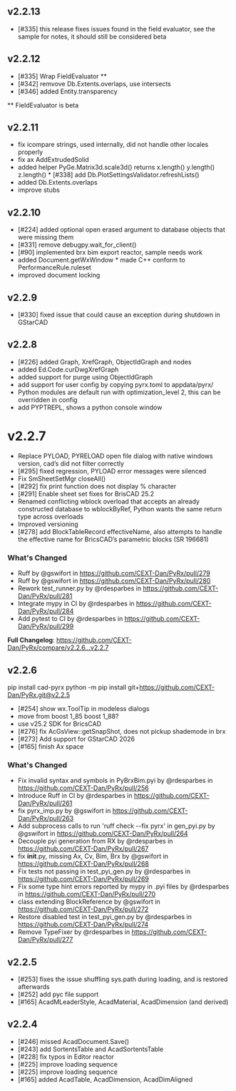 ## v2.2.13

* [#335] this release fixes issues found in the field evaluator, see the sample for notes, it should still be considered beta

## v2.2.12

* [#335] Wrap FieldEvaluator **
* [#342] remvove Db.Extents.overlaps, use intersects
* [#346] added Entity.transparency

** FieldEvaluator is beta

## v2.2.11

* fix icompare strings, used internally, did not handle other locales properly
* fix ax AddExtrudedSolid
* added helper PyGe.Matrix3d.scale3d() returns x.length() y.length() z.length() * [#338] add Db.PlotSettingsValidator.refreshLists()
* added Db.Extents.overlaps
* improve stubs


## v2.2.10

* [#224] added optional open erased argument to database objects that were missing them
* [#331] remove debugpy.wait_for_client()
* [#90] implemented brx bim export reactor, sample needs work
* added Document.getWxWindow * made C++ conform to PerformanceRule.ruleset
* improved document locking 

## v2.2.9

* [#330] fixed issue that could cause an exception during shutdown in GStarCAD

## v2.2.8

* [#226] added Graph, XrefGraph, ObjectIdGraph and nodes
* added Ed.Code.curDwgXrefGraph
* added support for purge using ObjectIdGraph
* add support for user config by copying pyrx.toml to appdata/pyrx/ 
* Python modules are default run with optimization_level 2, this can be overridden in config
* add PYPTREPL, shows a python console window

# v2.2.7

* Replace PYLOAD, PYRELOAD open file dialog with native windows version, cad’s did not filter correctly 
* [#295] fixed regression, PYLOAD error messages were silenced
* Fix SmSheetSetMgr closeAll()
* [#292] fix print function does not display % character
* [#291] Enable sheet set fixes for BrisCAD 25.2
* Renamed conflicting wblock overload that accepts an already constructed database to wblockByRef, Python wants the same return type across overloads 
* Improved versioning 
* [#278] add BlockTableRecord effectiveName, also attempts to handle the effective name for BricsCAD’s parametric blocks (SR 196681)

### What's Changed

* Ruff by @gswifort in https://github.com/CEXT-Dan/PyRx/pull/279
* Ruff by @gswifort in https://github.com/CEXT-Dan/PyRx/pull/280
* Rework test_runner.py by @rdesparbes in https://github.com/CEXT-Dan/PyRx/pull/281
* Integrate mypy in CI by @rdesparbes in https://github.com/CEXT-Dan/PyRx/pull/284
* Add pytest to CI by @rdesparbes in https://github.com/CEXT-Dan/PyRx/pull/299

**Full Changelog**: https://github.com/CEXT-Dan/PyRx/compare/v2.2.6...v2.2.7

## v2.2.6

pip install cad-pyrx
python -m pip install git+https://github.com/CEXT-Dan/PyRx.git@v2.2.5

* [#254] show wx.ToolTip in modeless dialogs 
* move from boost 1_85 boost 1_88?
* use v25.2 SDK for BricsCAD
* [#276] fix AcGsView::getSnapShot, does not pickup shademode in brx
* [#273] Add support for GStarCAD 2026
* [#165] finish Ax space

### What's Changed

* Fix invalid syntax and symbols in PyBrxBim.pyi by @rdesparbes in https://github.com/CEXT-Dan/PyRx/pull/256
* Introduce Ruff in CI by @rdesparbes in https://github.com/CEXT-Dan/PyRx/pull/261
* fix pyrx_imp.py by @gswifort in https://github.com/CEXT-Dan/PyRx/pull/263
* Add subprocess calls to run 'ruff check --fix pyrx' in gen_pyi.py by @gswifort in https://github.com/CEXT-Dan/PyRx/pull/264
* Decouple pyi generation from RX by @rdesparbes in https://github.com/CEXT-Dan/PyRx/pull/267
* fix __init__.py, missing Ax, Cv, Bim, Brx by @gswifort in https://github.com/CEXT-Dan/PyRx/pull/268
* Fix tests not passing in test_pyi_gen.py by @rdesparbes in https://github.com/CEXT-Dan/PyRx/pull/269
* Fix some type hint errors reported by mypy in .pyi files by @rdesparbes in https://github.com/CEXT-Dan/PyRx/pull/270
* class extending BlockReference by @gswifort in https://github.com/CEXT-Dan/PyRx/pull/272
* Restore disabled test in test_pyi_gen.py by @rdesparbes in https://github.com/CEXT-Dan/PyRx/pull/274
* Remove TypeFixer by @rdesparbes in https://github.com/CEXT-Dan/PyRx/pull/277

## v2.2.5

* [#253] fixes the issue shuffling sys.path during loading, and is restored afterwards
* [#252] add pyc file support
* [#165] AcadMLeaderStyle, AcadMaterial, AcadDimension (and derived)

## v2.2.4

* [#246] missed AcadDocument.Save()
* [#243] add SortentsTable and AcadSortentsTable
* [#228] fix typos in Editor reactor
* [#225] improve loading sequence
* [#225] improve loading sequence
* [#165] added AcadTable, AcadDimension, AcadDimAligned
